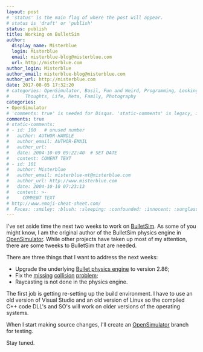 ```yaml
---
layout: post
# 'status' is the main flag of where the post will appear.
# status is 'draft' or 'publish'
status: publish
title: Working on BulletSim
author:
  display_name: Misterblue
  login: Misterblue
  email: misterblue-blog@misterblue.com
  url: http://misterblue.com
author_login: Misterblue
author_email: misterblue-blog@misterblue.com
author_url: http://misterblue.com
date: 2017-08-05 17:32:20
# categories: OpenSimulator, Basil, Fun and Weird, Programming, LookingGlass, Travel
#      Thoughts, Life, Meta, Family, Photography
categories:
- OpenSimulator
# 'comments: true' is needed for Disqus. 'static-comments' is legacy, imbedded comments.
comments: true
# static-comments:
# - id: 100   # unused number
#   author: AUTHOR-HANDLE
#   author_email: AUTHOR-EMAIL
#   author_url:
#   date: 2004-10-09 09:22:40  # SET DATE
#   content: COMENT TEXT
# - id: 101
#   author: Misterblue
#   author_email: misterblue-mt@misterblue.com
#   author_url: http://www.misterblue.com
#   date: 2004-10-10 07:23:13
#   content: >-
#     COMMENT TEXT
# http://www.emoji-cheat-sheet.com/
#  Faces: :smiley: :blush: :sleeping: :confounded: :innocent: :sunglasses: :sleepy:
---
```

I've set aside time the next two weeks to work on [BulletSim].
As some of you might know, I am the original author of the BulletSim physics
engine in [OpenSimulator].
While other projects have taken up most of my attention, there are some tweeks
to BulletSim that are needed.

There are three things that I want to address the next weeks:

* Upgrade the underlying [Bullet physics engine] to version 2.86;
* Fix the [missing] [collision] [problem];
* Raycasting is not done in the physics engine.

The first job is getting re-setting up the build environment.
I have to use an old version of Visual Studio and an old version
of Linux so the compiled C++ code DLL's and SO's will work
on older versions of the operating systems.

When I start making source changes, I'll create an [OpenSimulator]
branch for testing.

Stay tuned.


[BulletSim]: http://opensimulator.org/wiki/BulletSim
[OpenSimulator]: http://opensimulator.org/
[Bullet physics engine]: http://bulletphysics.org/
[missing]: http://opensimulator.org/mantis/view.php?id=7132
[collision]: http://opensimulator.org/mantis/view.php?id=8010
[problem]: http://opensimulator.org/mantis/view.php?id=8011

